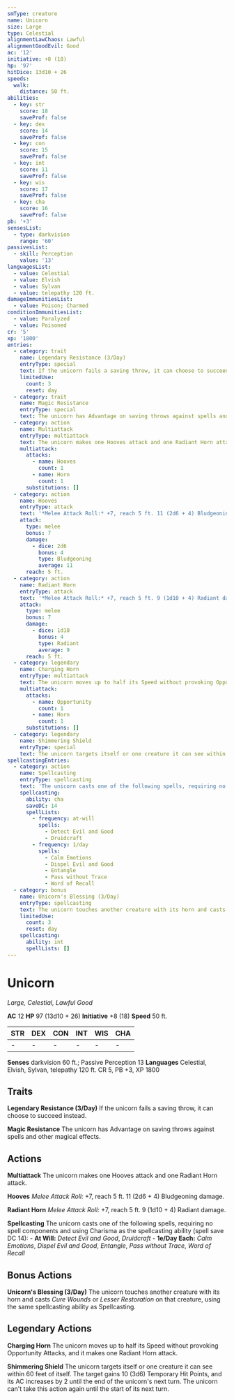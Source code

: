 ```yaml
---
smType: creature
name: Unicorn
size: Large
type: Celestial
alignmentLawChaos: Lawful
alignmentGoodEvil: Good
ac: '12'
initiative: +8 (18)
hp: '97'
hitDice: 13d10 + 26
speeds:
  walk:
    distance: 50 ft.
abilities:
  - key: str
    score: 18
    saveProf: false
  - key: dex
    score: 14
    saveProf: false
  - key: con
    score: 15
    saveProf: false
  - key: int
    score: 11
    saveProf: false
  - key: wis
    score: 17
    saveProf: false
  - key: cha
    score: 16
    saveProf: false
pb: '+3'
sensesList:
  - type: darkvision
    range: '60'
passivesList:
  - skill: Perception
    value: '13'
languagesList:
  - value: Celestial
  - value: Elvish
  - value: Sylvan
  - value: telepathy 120 ft.
damageImmunitiesList:
  - value: Poison; Charmed
conditionImmunitiesList:
  - value: Paralyzed
  - value: Poisoned
cr: '5'
xp: '1800'
entries:
  - category: trait
    name: Legendary Resistance (3/Day)
    entryType: special
    text: If the unicorn fails a saving throw, it can choose to succeed instead.
    limitedUse:
      count: 3
      reset: day
  - category: trait
    name: Magic Resistance
    entryType: special
    text: The unicorn has Advantage on saving throws against spells and other magical effects.
  - category: action
    name: Multiattack
    entryType: multiattack
    text: The unicorn makes one Hooves attack and one Radiant Horn attack.
    multiattack:
      attacks:
        - name: Hooves
          count: 1
        - name: Horn
          count: 1
      substitutions: []
  - category: action
    name: Hooves
    entryType: attack
    text: '*Melee Attack Roll:* +7, reach 5 ft. 11 (2d6 + 4) Bludgeoning damage.'
    attack:
      type: melee
      bonus: 7
      damage:
        - dice: 2d6
          bonus: 4
          type: Bludgeoning
          average: 11
      reach: 5 ft.
  - category: action
    name: Radiant Horn
    entryType: attack
    text: '*Melee Attack Roll:* +7, reach 5 ft. 9 (1d10 + 4) Radiant damage.'
    attack:
      type: melee
      bonus: 7
      damage:
        - dice: 1d10
          bonus: 4
          type: Radiant
          average: 9
      reach: 5 ft.
  - category: legendary
    name: Charging Horn
    entryType: multiattack
    text: The unicorn moves up to half its Speed without provoking Opportunity Attacks, and it makes one Radiant Horn attack.
    multiattack:
      attacks:
        - name: Opportunity
          count: 1
        - name: Horn
          count: 1
      substitutions: []
  - category: legendary
    name: Shimmering Shield
    entryType: special
    text: The unicorn targets itself or one creature it can see within 60 feet of itself. The target gains 10 (3d6) Temporary Hit Points, and its AC increases by 2 until the end of the unicorn's next turn. The unicorn can't take this action again until the start of its next turn.
spellcastingEntries:
  - category: action
    name: Spellcasting
    entryType: spellcasting
    text: 'The unicorn casts one of the following spells, requiring no spell components and using Charisma as the spellcasting ability (spell save DC 14): - **At Will:** *Detect Evil and Good*, *Druidcraft* - **1e/Day Each:** *Calm Emotions*, *Dispel Evil and Good*, *Entangle*, *Pass without Trace*, *Word of Recall*'
    spellcasting:
      ability: cha
      saveDC: 14
      spellLists:
        - frequency: at-will
          spells:
            - Detect Evil and Good
            - Druidcraft
        - frequency: 1/day
          spells:
            - Calm Emotions
            - Dispel Evil and Good
            - Entangle
            - Pass without Trace
            - Word of Recall
  - category: bonus
    name: Unicorn's Blessing (3/Day)
    entryType: spellcasting
    text: The unicorn touches another creature with its horn and casts *Cure Wounds* or *Lesser Restoration* on that creature, using the same spellcasting ability as Spellcasting.
    limitedUse:
      count: 3
      reset: day
    spellcasting:
      ability: int
      spellLists: []
---
```


# Unicorn
*Large, Celestial, Lawful Good*

**AC** 12
**HP** 97 (13d10 + 26)
**Initiative** +8 (18)
**Speed** 50 ft.

| STR | DEX | CON | INT | WIS | CHA |
| --- | --- | --- | --- | --- | --- |
| - | - | - | - | - | - |

**Senses** darkvision 60 ft.; Passive Perception 13
**Languages** Celestial, Elvish, Sylvan, telepathy 120 ft.
CR 5, PB +3, XP 1800

## Traits

**Legendary Resistance (3/Day)**
If the unicorn fails a saving throw, it can choose to succeed instead.

**Magic Resistance**
The unicorn has Advantage on saving throws against spells and other magical effects.

## Actions

**Multiattack**
The unicorn makes one Hooves attack and one Radiant Horn attack.

**Hooves**
*Melee Attack Roll:* +7, reach 5 ft. 11 (2d6 + 4) Bludgeoning damage.

**Radiant Horn**
*Melee Attack Roll:* +7, reach 5 ft. 9 (1d10 + 4) Radiant damage.

**Spellcasting**
The unicorn casts one of the following spells, requiring no spell components and using Charisma as the spellcasting ability (spell save DC 14): - **At Will:** *Detect Evil and Good*, *Druidcraft* - **1e/Day Each:** *Calm Emotions*, *Dispel Evil and Good*, *Entangle*, *Pass without Trace*, *Word of Recall*

## Bonus Actions

**Unicorn's Blessing (3/Day)**
The unicorn touches another creature with its horn and casts *Cure Wounds* or *Lesser Restoration* on that creature, using the same spellcasting ability as Spellcasting.

## Legendary Actions

**Charging Horn**
The unicorn moves up to half its Speed without provoking Opportunity Attacks, and it makes one Radiant Horn attack.

**Shimmering Shield**
The unicorn targets itself or one creature it can see within 60 feet of itself. The target gains 10 (3d6) Temporary Hit Points, and its AC increases by 2 until the end of the unicorn's next turn. The unicorn can't take this action again until the start of its next turn.
